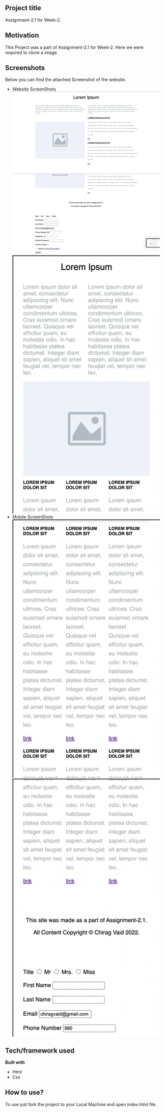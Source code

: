 ## Project title
Assignment-2.1 for Week-2.

## Motivation
This Project was a part of Assignment-2.1 for Week-2. Here we were required to clone a image. 
 
## Screenshots
Below you can find the attached Screenshot of the website.
<br>
- Website ScreenShots
![alt text](https://github.com/pesto-students/p8-harshith-artfullsoul/blob/week2/Week-2/Assignment-2.1/assets/Screens/Scrn1.png?raw=true)
![alt text](https://github.com/pesto-students/p8-harshith-artfullsoul/blob/week2/Week-2/Assignment-2.1/assets/Screens/Scrn2.png?raw=true)
![alt text](https://github.com/pesto-students/p8-harshith-artfullsoul/blob/week2/Week-2/Assignment-2.1/assets/Screens/Scrn3.png?raw=true)
- Mobile ScreenShots
![alt text](https://github.com/pesto-students/p8-harshith-artfullsoul/blob/week2/Week-2/Assignment-2.1/assets/Screens/Scrn4.png?raw=true)
![alt text](https://github.com/pesto-students/p8-harshith-artfullsoul/blob/week2/Week-2/Assignment-2.1/assets/Screens/Scrn5.png?raw=true)

## Tech/framework used

<b>Built with</b>
- Html 
- Css

## How to use?
To use just fork the project to your Local Machine and open index.html file.